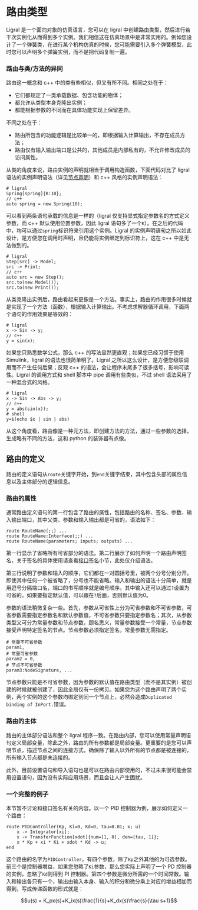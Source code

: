 <!-- Copyright (C) 2019-2021 Junruoyu Zheng. Home page: https://junruoyu-zheng.gitee.io/ligral

     Distributed under MIT license.
     See file LICENSE for detail or copy at https://opensource.org/licenses/MIT
-->

# 路由类型

Ligral 是一个面向对象的仿真语言，您可以在 ligral 中创建路由类型，然后进行若干次实例化从而得到多个实例。我们相信这在仿真场景中是非常实用的。例如您设计了一个弹簧类，在进行某个机构仿真的时候，您可能需要引入多个弹簧模型，此时您可以声明多个弹簧实例，而不是把代码复制一遍。

### 路由与类/方法的异同

路由这一概念和 c++ 中的类有些相似，但又有所不同。相同之处在于：

- 它们都规定了一类承载数据、包含功能的物体；
- 都允许从类型本身克隆出实例；
- 都能根据参数的不同而在具体功能实现上保留差异。

不同之处在于：

- 路由所包含的功能逻辑是比较单一的，即根据输入计算输出，不存在成员方法；
- 路由仅有输入输出端口是公共的，其他成员是内部私有的，不允许修改成员的访问属性。

从类的角度来说，路由实例的声明就相当于调用构造函数，下面代码对比了 ligral 语法的实例声明语法（详见[节点声明](node)）和 c++ 风格的实例声明语法：

    # ligral
    Spring[spring]{K:10};
    // c++
    auto spring = new Spring(10);

可以看到两条语句承载的信息是一样的（ligral 仅支持显式指定参数名的方式定义参数，而 c++ 默认使用位置参数，因此 ligral 语句多了一个`K`）。在之后的代码中，均可以通过`spring`标识符来引用这个实例。Ligral 的实例声明语句之所以如此设计，是方便您在调用时声明，且仍能将实例绑定到标识符上，这在 c++ 中是无法做到的。

    # ligral
    Step[src] -> Model;
    src -> Print;
    // c++
    auto src = new Step();
    src.to(new Model());
    src.to(new Print());

从类克隆出实例后，路由看起来更像是一个方法。事实上，路由的作用很多时候就是实现了一个方法（函数），根据输入计算输出。不考虑求解器循环调用，下面两个语句的作用效果是等效的：

    # ligral
    x -> Sin -> y;
    // c++
    y = sin(x);

如果您只熟悉数学公式，那么 c++ 的写法显然更直观；如果您已经习惯于使用 Simulink，ligral 的语法也很简单明了。Ligral 之所以这么设计，是方便您级联调用而不产生任何后果；反观 c++ 的语法，会让程序末尾多了很多括号，影响可读性。Ligral 的调用方式和 shell 脚本中 pipe 调用有些类似，不过 shell 语法采用了一种混合式的风格。

    # ligral
    x -> Sin -> Abs -> y;
    // c++
    y = abs(sin(x));
    # shell
    y=$(echo $x | sin | abs)

从这个角度看，路由像是一种元方法，即创建方法的方法，通过一些参数的选择，生成略有不同的方法，这和 python 的装饰器有点像。

## 路由的定义

路由的定义语句从`route`关键字开始，到`end`关键字结束，其中包含头部的属性信息以及主体部分的逻辑信息。

### 路由的属性

通常路由定义语句的第一行包含了路由的属性，包括路由的名称、签名、参数、输入输出端口，其中父类、参数和输入输出都是可省的，语法如下：

    route RouteName(;;) ...
    route RouteName:Interface(;;) ...
    route RouteName(parameters; inputs; outputs) ...

第一行显示了省略所有可省部分的语法。第二行展示了如何声明一个路由声明签名，关于签名的具体使用请查看[接口签名](signature)小节，此处仅介绍语法。

第三行说明了参数和输入的顺序，它们都在一对圆括号里，被两个分号分别分开。即使其中任何一个被省略了，分号也不能省略。输入和输出的语法十分简单，就是用逗号分隔端口名，端口的书写顺序就是编号顺序。其中输入还可以通过`?`设置为可省的，如果要指定默认值，可以跟在`?`后面，否则默认值为0。

参数的语法稍微复杂一些。首先，参数从可省性上分为可省参数和不可省参数，可省参数需要指定参数名和默认参数值，不可省参数只要指定参数名；其次，从参数类型又可分为常量参数和节点参数，顾名思义，常量参数接受一个常量，节点参数接受声明特定签名的节点。节点参数必须指定签名，常量参数无需指定。

    # 常量不可省参数
    param1,
    # 常量可省参数
    param2 = 0,
    # 节点不可省参数
    param3:NodeSignature, ...

节点参数只能是不可省参数，因为参数的默认值在路由类型（而不是其实例）被创建的时候就被创建了，因此全局仅有一份拷贝。如果您为这个路由声明了两个实例，两个实例的这个参数均绑定到同一个节点上，必然会造成`Duplicated binding of InPort.`错误。

### 路由的主体

路由的主体部分语法和整个 ligral 程序一致。在路由内部，您可以使用常量声明语句定义局部变量，除此之外，路由的所有参数都是局部变量。更重要的是您可以声明节点，描述节点之间的连接方式，确保除了输入以外所有的节点都是被连接的，所有输入节点都是未连接的。

此外，目前设置语句和导入语句也是可以在路由内部使用的，不过未来很可能会禁用设置语句，因为没有实际应用场景，而且会让人产生困扰。

### 一个完整的例子

本节暂不讨论和接口签名有关的内容。以一个 PID 控制器为例，展示如何定义一个路由：

    route PIDController(Kp, Ki=0, Kd=0, tau=0.01; x; u)
        x -> Integrator[xi];
        x -> TransferFunction[xdot]{num=[1, 0], den=[tau, 1]};
        x * Kp + xi * Ki + xdot * Kd -> u;
    end

这个路由的名字为`PIDController`，有四个参数，除了`Kp`之外其他的为可选参数。前三个是控制器增益，如果您忽略了`Ki`参数，那么您实际上声明了一个 PD 控制器的实例，忽略了`Kd`则得到 PI 控制器。第四个参数是微分所需的一个时间常数。输入和输出各只有一个，输出由输入本身、输入的积分和微分乘上对应的增益相加而得到，写成传递函数的形式就是：

```math
u(s) = K_px(s)+K_ix(s)\frac{1}{s}+K_dx(s)\frac{s}{\tau s+1}
```